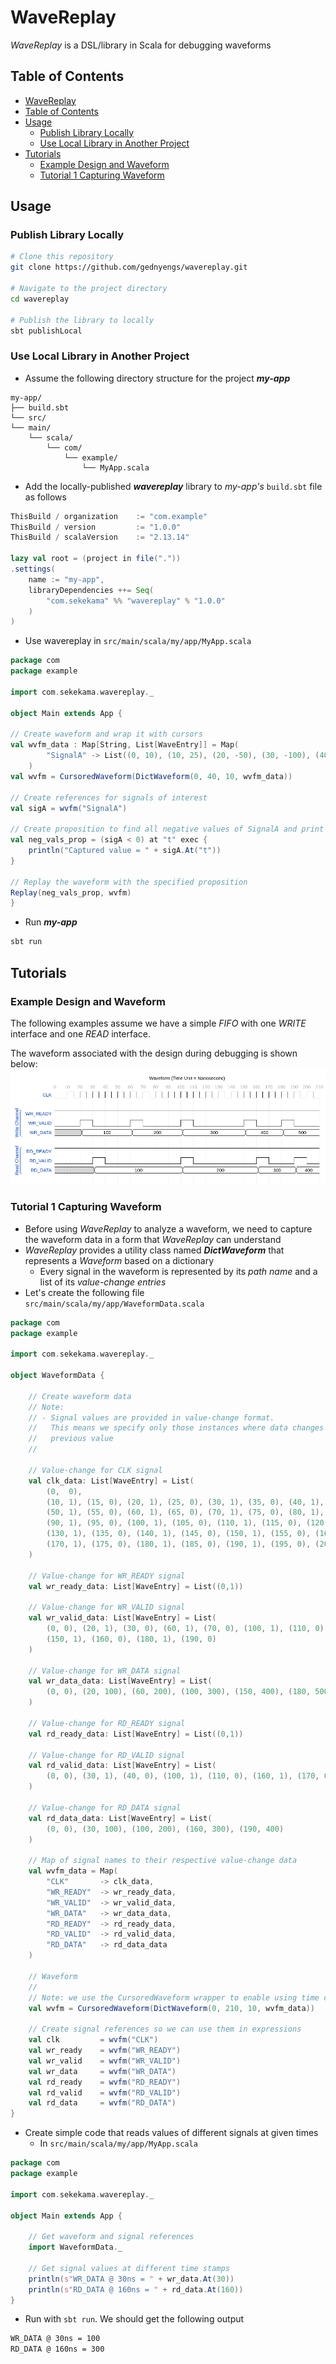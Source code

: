 # WaveReplay

_WaveReplay_ is a DSL/library in Scala for debugging waveforms

## Table of Contents

- [WaveReplay](#project-name)
- [Table of Contents](#table-of-contents)
- [Usage](#usage)
    - [Publish Library Locally](#publish-library-locally)
    - [Use Local Library in Another Project](#use-local-library-in-another-project)
- [Tutorials](#tutorials)
    - [Example Design and Waveform](#example-design-and-waveform)
    - [Tutorial 1 Capturing Waveform](#tutorial-1-capturing-waveform)

## Usage

### Publish Library Locally

```bash
# Clone this repository
git clone https://github.com/gednyengs/wavereplay.git

# Navigate to the project directory
cd wavereplay

# Publish the library to locally
sbt publishLocal
```

### Use Local Library in Another Project

- Assume the following directory structure for the project ___my-app___
```
my-app/
├── build.sbt
└── src/
└── main/
    └── scala/
        └── com/
            └── example/
                └── MyApp.scala

```
- Add the locally-published ___wavereplay___ library to _my-app's_ `build.sbt` file as follows
```scala
ThisBuild / organization    := "com.example"
ThisBuild / version         := "1.0.0"
ThisBuild / scalaVersion    := "2.13.14"

lazy val root = (project in file("."))
.settings(
    name := "my-app",
    libraryDependencies ++= Seq(
        "com.sekekama" %% "wavereplay" % "1.0.0"
    )
)
```
- Use wavereplay in `src/main/scala/my/app/MyApp.scala`
```scala
package com
package example

import com.sekekama.wavereplay._

object Main extends App {

// Create waveform and wrap it with cursors
val wvfm_data : Map[String, List[WaveEntry]] = Map(
        "SignalA" -> List((0, 10), (10, 25), (20, -50), (30, -100), (40, 500))
    )
val wvfm = CursoredWaveform(DictWaveform(0, 40, 10, wvfm_data))

// Create references for signals of interest
val sigA = wvfm("SignalA")

// Create proposition to find all negative values of SignalA and print them
val neg_vals_prop = (sigA < 0) at "t" exec {
    println("Captured value = " + sigA.At("t"))
}

// Replay the waveform with the specified proposition
Replay(neg_vals_prop, wvfm)
}
```
- Run ___my-app___
```bash
sbt run
```

## Tutorials

### Example Design and Waveform

The following examples assume we have a simple _FIFO_ with one _WRITE_ interface and one _READ_ interface.

The waveform associated with the design during debugging is shown below:
![](doc/waveform.png)

### Tutorial 1 Capturing Waveform

- Before using _WaveReplay_ to analyze a waveform, we need to capture the waveform data in a form that _WaveReplay_ can understand
- _WaveReplay_ provides a utility class named ___DictWaveform___ that represents a _Waveform_ based on a dictionary
    - Every signal in the waveform is represented by its _path name_ and a list of its _value-change entries_
- Let's create the following file `src/main/scala/my/app/WaveformData.scala`
```scala
package com
package example

import com.sekekama.wavereplay._

object WaveformData {

    // Create waveform data
    // Note:
    // - Signal values are provided in value-change format.
    //   This means we specify only those instances where data changes from its
    //   previous value
    //

    // Value-change for CLK signal
    val clk_data: List[WaveEntry] = List(
        (0,  0),
        (10, 1), (15, 0), (20, 1), (25, 0), (30, 1), (35, 0), (40, 1), (45, 0),
        (50, 1), (55, 0), (60, 1), (65, 0), (70, 1), (75, 0), (80, 1), (85, 0),
        (90, 1), (95, 0), (100, 1), (105, 0), (110, 1), (115, 0), (120, 1), (125, 0),
        (130, 1), (135, 0), (140, 1), (145, 0), (150, 1), (155, 0), (160, 1), (165, 0),
        (170, 1), (175, 0), (180, 1), (185, 0), (190, 1), (195, 0), (200, 1), (205, 0)
    )

    // Value-change for WR_READY signal
    val wr_ready_data: List[WaveEntry] = List((0,1))

    // Value-change for WR_VALID signal
    val wr_valid_data: List[WaveEntry] = List(
        (0, 0), (20, 1), (30, 0), (60, 1), (70, 0), (100, 1), (110, 0),
        (150, 1), (160, 0), (180, 1), (190, 0)
    )

    // Value-change for WR_DATA signal
    val wr_data_data: List[WaveEntry] = List(
        (0, 0), (20, 100), (60, 200), (100, 300), (150, 400), (180, 500)
    )

    // Value-change for RD_READY signal
    val rd_ready_data: List[WaveEntry] = List((0,1))

    // Value-change for RD_VALID signal
    val rd_valid_data: List[WaveEntry] = List(
        (0, 0), (30, 1), (40, 0), (100, 1), (110, 0), (160, 1), (170, 0), (190, 1), (200, 0)
    )

    // Value-change for RD_DATA signal
    val rd_data_data: List[WaveEntry] = List(
        (0, 0), (30, 100), (100, 200), (160, 300), (190, 400)
    )

    // Map of signal names to their respective value-change data
    val wvfm_data = Map(
        "CLK"       -> clk_data,
        "WR_READY"  -> wr_ready_data,
        "WR_VALID"  -> wr_valid_data,
        "WR_DATA"   -> wr_data_data,
        "RD_READY"  -> rd_ready_data,
        "RD_VALID"  -> rd_valid_data,
        "RD_DATA"   -> rd_data_data
    )

    // Waveform
    //
    // Note: we use the CursoredWaveform wrapper to enable using time cursors
    val wvfm = CursoredWaveform(DictWaveform(0, 210, 10, wvfm_data))

    // Create signal references so we can use them in expressions
    val clk         = wvfm("CLK")
    val wr_ready    = wvfm("WR_READY")
    val wr_valid    = wvfm("WR_VALID")
    val wr_data     = wvfm("WR_DATA")
    val rd_ready    = wvfm("RD_READY")
    val rd_valid    = wvfm("RD_VALID")
    val rd_data     = wvfm("RD_DATA")
}
```
- Create simple code that reads values of different signals at given times
    - In `src/main/scala/my/app/MyApp.scala`
```scala
package com
package example

import com.sekekama.wavereplay._

object Main extends App {

    // Get waveform and signal references
    import WaveformData._

    // Get signal values at different time stamps
    println(s"WR_DATA @ 30ns = " + wr_data.At(30))
    println(s"RD_DATA @ 160ns = " + rd_data.At(160))
}
```
- Run with `sbt run`. We should get the following output
```bash
WR_DATA @ 30ns = 100
RD_DATA @ 160ns = 300
```
